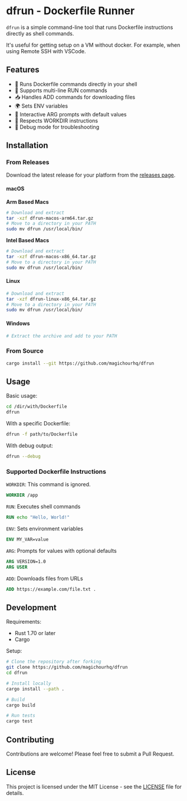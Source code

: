 # dfrun - Dockerfile Runner

`dfrun` is a simple command-line tool that runs Dockerfile instructions directly as shell commands.

It's useful for getting setup on a VM without docker. For example, when using Remote SSH with VSCode.

## Features

- 🚀 Runs Dockerfile commands directly in your shell
- 🔄 Supports multi-line RUN commands
- 📥 Handles ADD commands for downloading files
- 🌍 Sets ENV variables
- 💬 Interactive ARG prompts with default values
- 📁 Respects WORKDIR instructions
- 🐛 Debug mode for troubleshooting

## Installation

### From Releases

Download the latest release for your platform from the [releases page](https://github.com/magichourhq/dfrun/releases).

#### macOS

**Arm Based Macs**

```bash
# Download and extract
tar -xzf dfrun-macos-arm64.tar.gz
# Move to a directory in your PATH
sudo mv dfrun /usr/local/bin/
```

**Intel Based Macs**

```bash
# Download and extract
tar -xzf dfrun-macos-x86_64.tar.gz
# Move to a directory in your PATH
sudo mv dfrun /usr/local/bin/
```

#### Linux

```bash
# Download and extract
tar -xzf dfrun-linux-x86_64.tar.gz
# Move to a directory in your PATH
sudo mv dfrun /usr/local/bin/
```

#### Windows

```powershell
# Extract the archive and add to your PATH
```

### From Source

```bash
cargo install --git https://github.com/magichourhq/dfrun
```

## Usage

Basic usage:

```bash
cd /dir/with/Dockerfile
dfrun
```

With a specific Dockerfile:

```bash
dfrun -f path/to/Dockerfile
```

With debug output:

```bash
dfrun --debug
```

### Supported Dockerfile Instructions

`WORKDIR`: This command is ignored.

```dockerfile
WORKDIR /app
```

`RUN`: Executes shell commands

```dockerfile
RUN echo "Hello, World!"
```

`ENV`: Sets environment variables

```dockerfile
ENV MY_VAR=value
```

`ARG`: Prompts for values with optional defaults

```dockerfile
ARG VERSION=1.0
ARG USER
```

`ADD`: Downloads files from URLs

```dockerfile
ADD https://example.com/file.txt .
```

## Development

Requirements:

- Rust 1.70 or later
- Cargo

Setup:

```bash
# Clone the repository after forking
git clone https://github.com/magichourhq/dfrun
cd dfrun

# Install locally
cargo install --path .

# Build
cargo build

# Run tests
cargo test
```

## Contributing

Contributions are welcome! Please feel free to submit a Pull Request.

## License

This project is licensed under the MIT License - see the [LICENSE](LICENSE) file for details.
